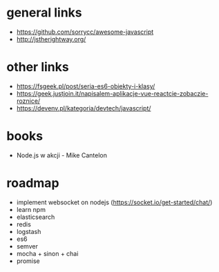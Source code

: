 # general links
- https://github.com/sorrycc/awesome-javascript
- http://jstherightway.org/

# other links
- https://fsgeek.pl/post/seria-es6-obiekty-i-klasy/
- https://geek.justjoin.it/napisalem-aplikacje-vue-reactcie-zobaczie-roznice/
- https://devenv.pl/kategoria/devtech/javascript/

# books
- Node.js w akcji - Mike Cantelon

# roadmap
- implement websocket on nodejs (https://socket.io/get-started/chat/)
- learn npm
- elasticsearch
- redis
- logstash
- es6
- semver
- mocha + sinon + chai 
- promise

